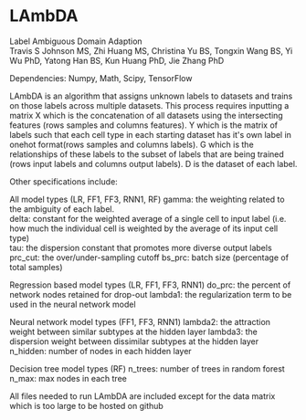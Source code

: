 # LAmbDA
Label Ambiguous Domain Adaption  
Travis S Johnson MS, Zhi Huang MS, Christina Yu BS, Tongxin Wang BS, Yi Wu PhD, Yatong Han BS, Kun Huang PhD, Jie Zhang PhD

Dependencies: Numpy, Math, Scipy, TensorFlow

LAmbDA is an algorithm that assigns unknown labels to datasets and trains
on those labels across multiple datasets. This process requires inputting
a matrix X which is the concatenation of all datasets using the intersecting
features (rows samples and columns features). Y which is the matrix of labels such that each cell type in
each starting dataset has it's own label in onehot format(rows samples and columns labels). G which is
the relationships of these labels to the subset of labels that are being
trained (rows input labels and columns output labels). D is the dataset of each label.

Other specifications include:

All model types (LR, FF1, FF3, RNN1, RF)
gamma: the weighting related to the ambiguity of each label.  
delta: constant for the weighted average of a single cell to input label
(i.e. how much the individual cell is weighted by the average of its input cell type)  
tau: the dispersion constant that promotes more diverse output labels
prc_cut: the over/under-sampling cutoff
bs_prc: batch size (percentage of total samples)

Regression based model types (LR, FF1, FF3, RNN1)
do_prc: the percent of network nodes retained for drop-out
lambda1: the regularization term to be used in the neural network model

Neural network model types (FF1, FF3, RNN1)
lambda2: the attraction weight between similar subtypes at the hidden layer
lambda3: the dispersion weight between dissimilar subtypes at the hidden layer
n_hidden: number of nodes in each hidden layer

Decision tree model types (RF)
n_trees: number of trees in random forest
n_max: max nodes in each tree

All files needed to run LAmbDA are included except for the data matrix which is too large
to be hosted on github
